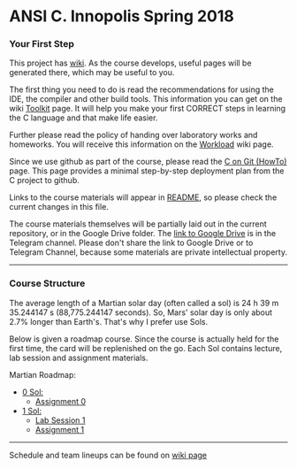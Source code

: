 # ANSI C. Innopolis Spring 2018

### Your First Step
This project has [wiki](https://github.com/cubazis/inno_ansic_spring/wiki).
As the course develops, useful pages will be generated there, which may be useful to you.

The first thing you need to do is read the recommendations for using the IDE, the compiler and other build tools. This information you can get on the wiki [Toolkit](https://github.com/cubazis/inno_ansic_spring/wiki/Toolkit) page.
It will help you make your first CORRECT steps in learning the C language and that make life easier.

Further please read the policy of handing over laboratory works and homeworks. You will receive this information on the [Workload](https://github.com/cubazis/inno_ansic_spring/wiki/Workload) wiki page.

Since we use github as part of the course, please read the [C on Git (HowTo)](https://github.com/cubazis/inno_ansic_spring/wiki/C-on-Git-(HowTo)) page. This page provides a minimal step-by-step deployment plan from the C project to github.


Links to the course materials will appear in [README](https://github.com/cubazis/inno_ansic_spring/blob/master/README.md), so please check the current changes in this file.

The course materials themselves will be partially laid out in the current repository, or in the Google Drive folder. 
The [link to Google Drive](https://github.com/cubazis/inno_ansic_spring/blob/master/imgs/ahahah.gif) is in the Telegram channel. 
Please don't share the link to Google Drive or to Telegram Channel, because some materials are private intellectual property.

___

### Course Structure
The average length of a Martian solar day (often called a sol) is 24 h 39 m 35.244147 s (88,775.244147 seconds). So, Mars' solar day is only about 2.7% longer than Earth's. That's why I prefer use Sols.

Below is given a roadmap course. Since the course is actually held for the first time, the card will be replenished on the go.
Each Sol contains lecture, lab session and assignment materials. 

Martian Roadmap:
- [0 Sol: ](lectures/)
    - [Assignment 0](assignments/ha-0/README.md)
- [1 Sol: ](lectures/)
    - [Lab Session 1](labs/)
    - [Assignment 1](assignments/)
    
___

Schedule and team lineups can be found on [wiki page](https://github.com/cubazis/inno_ansic_spring/wiki/Schedule-&-lineups
)
